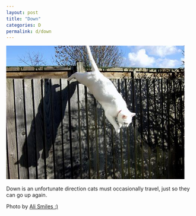 ```yaml
---
layout: post
title: "Down"
categories: D
permalink: d/down
---
```


<img src="/images/d/down.jpg">

Down is an unfortunate direction cats must occasionally travel, just so they can go up again.

Photo by <a href="http://www.flickr.com/photos/77682540@N00/3279041366">Ali Smiles :)</a>
